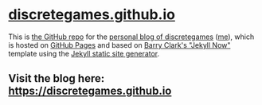 # [discretegames.github.io](https://discretegames.github.io/)

This is [the GitHub repo](https://github.com/discretegames/discretegames.github.io) for the [personal blog of discretegames](https://discretegames.github.io/) ([me](https://github.com/discretegames)),
which is hosted on [GitHub Pages](https://pages.github.com/) and based on [Barry Clark's "Jekyll Now"](https://github.com/barryclark/jekyll-now) template using
the [Jekyll static site generator](https://jekyllrb.com/).

## Visit the blog here: <https://discretegames.github.io>

